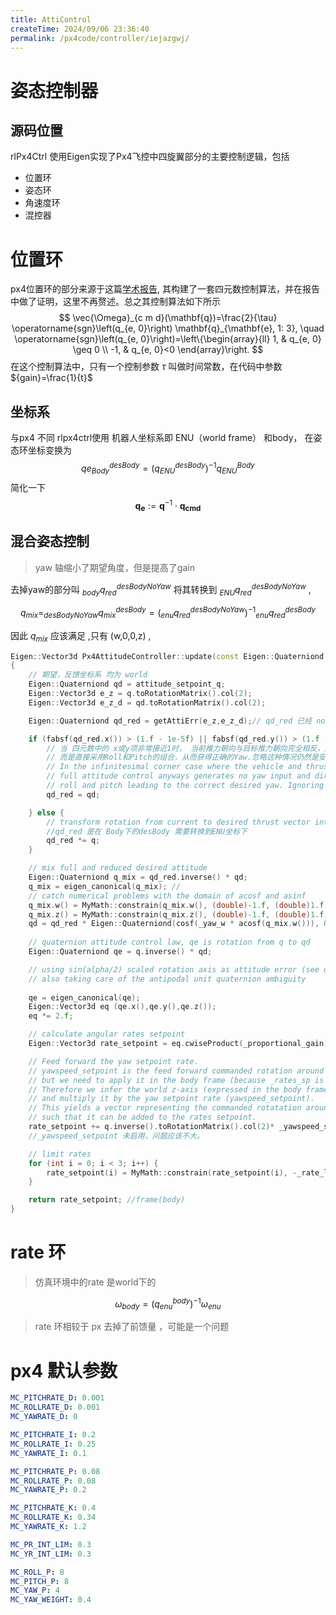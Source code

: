 ```yaml
---
title: AttiControl
createTime: 2024/09/06 23:36:40
permalink: /px4code/controller/iejazgwj/
---
```

# 姿态控制器

## 源码位置



rlPx4Ctrl 使用Eigen实现了Px4飞控中四旋翼部分的主要控制逻辑，包括
- 位置环
- 姿态环
- 角速度环
- 混控器
# 位置环

px4位置环的部分来源于这篇[学术报告](https://www.research-collection.ethz.ch/bitstream/handle/20.500.11850/154099/eth-7387-01.pdf), 其构建了一套四元数控制算法，并在报告中做了证明，这里不再赘述。总之其控制算法如下所示
$$
\vec{\Omega}_{c m d}(\mathbf{q})=\frac{2}{\tau} \operatorname{sgn}\left(q_{e, 0}\right) \mathbf{q}_{\mathbf{e}, 1: 3}, \quad \operatorname{sgn}\left(q_{e, 0}\right)=\left\{\begin{array}{ll}
1, & q_{e, 0} \geq 0 \\
-1, & q_{e, 0}<0
\end{array}\right.
$$
在这个控制算法中，只有一个控制参数 $\tau$ 叫做时间常数，在代码中参数 ${gain}=\frac{1}{t}$


## 坐标系

与px4 不同 rlpx4ctrl使用 机器人坐标系即 ENU（world frame） 和body，
在姿态环坐标变换为
$$
qe_{Body}^{desBody}  = (q_{ENU}^{desBody} )^{-1}q_{ENU}^{Body} 
$$
简化一下
$$
\mathbf{q}_{\mathbf{e}}:=\mathbf{q}^{-1} \cdot \mathbf{q}_{\mathbf{c m d}}
$$
## 混合姿态控制
> yaw 轴缩小了期望角度，但是提高了gain

去掉yaw的部分叫 $_{body}q_{red}^{desBodyNoYaw}$ 将其转换到  $_{ENU}q_{red}^{desBodyNoYaw}$ , 

$$
q_{mix} = _{desBodyNoYaw}q_{mix}^{desBody} = (_{enu}q_{red}^{desBodyNoYaw})^{-1}{_{enu}q_{red}^{desBody}}
$$

因此 $q_{mix}$ 应该满足 ,只有 (w,0,0,z) ,

```c++
Eigen::Vector3d Px4AttitudeController::update(const Eigen::Quaterniond &q,const Eigen::Quaterniond &attitude_setpoint_q)
{
	// 期望，反馈坐标系 均为 world
    Eigen::Quaterniond qd = attitude_setpoint_q;
    Eigen::Vector3d e_z = q.toRotationMatrix().col(2);
    Eigen::Vector3d e_z_d = qd.toRotationMatrix().col(2);

    Eigen::Quaterniond qd_red = getAttiErr(e_z,e_z_d);// qd_red 已经 normalize了

	if (fabsf(qd_red.x()) > (1.f - 1e-5f) || fabsf(qd_red.y()) > (1.f - 1e-5f)) {
        // 当 四元数中的 x或y项非常接近1时， 当前推力朝向与目标推力朝向完全相反，此时Full attitude control 不会产生任何Yaw角输入
        // 而是直接采用Roll和Pitch的组合，从而获得正确的Yaw.忽略这种情况仍然是安全和稳定的。
		// In the infinitesimal corner case where the vehicle and thrust have the completely opposite direction,
		// full attitude control anyways generates no yaw input and directly takes the combination of
		// roll and pitch leading to the correct desired yaw. Ignoring this case would still be totally safe and stable.
		qd_red = qd; 

	} else {
		// transform rotation from current to desired thrust vector into a world frame reduced desired attitude
		//qd_red 是在 Body下的desBody 需要转换到ENU坐标下
		qd_red *= q;
	}

	// mix full and reduced desired attitude
	Eigen::Quaterniond q_mix = qd_red.inverse() * qd;
	q_mix = eigen_canonical(q_mix); // 
	// catch numerical problems with the domain of acosf and asinf
	q_mix.w() = MyMath::constrain(q_mix.w(), (double)-1.f, (double)1.f);
	q_mix.z() = MyMath::constrain(q_mix.z(), (double)-1.f, (double)1.f);
	qd = qd_red * Eigen::Quaterniond(cosf(_yaw_w * acosf(q_mix.w())), 0, 0, sinf(_yaw_w * asinf(q_mix.z()))); //缩放期望角度 _yaw_w 来源于参考资料中的测试结果，这里是四元数转角度，然后缩放，最后转回到四元数
	
	// quaternion attitude control law, qe is rotation from q to qd
	Eigen::Quaterniond qe = q.inverse() * qd;

	// using sin(alpha/2) scaled rotation axis as attitude error (see quaternion definition by axis angle)
	// also taking care of the antipodal unit quaternion ambiguity
    
	qe = eigen_canonical(qe);
	Eigen::Vector3d eq (qe.x(),qe.y(),qe.z());
	eq *= 2.f;

	// calculate angular rates setpoint
	Eigen::Vector3d rate_setpoint = eq.cwiseProduct(_proportional_gain);

	// Feed forward the yaw setpoint rate.
	// yawspeed_setpoint is the feed forward commanded rotation around the world z-axis,
	// but we need to apply it in the body frame (because _rates_sp is expressed in the body frame).
	// Therefore we infer the world z-axis (expressed in the body frame) by taking the last column of R.transposed (== q.inversed)
	// and multiply it by the yaw setpoint rate (yawspeed_setpoint).
	// This yields a vector representing the commanded rotatation around the world z-axis expressed in the body frame
	// such that it can be added to the rates setpoint.
    rate_setpoint += q.inverse().toRotationMatrix().col(2)* _yawspeed_setpoint;
    //_yawspeed_setpoint 未启用，问题应该不大。

	// limit rates
	for (int i = 0; i < 3; i++) {
		rate_setpoint(i) = MyMath::constrain(rate_setpoint(i), -_rate_limit(i), _rate_limit(i));
	}

	return rate_setpoint; //frame(body)
}
```

# rate 环

> 仿真环境中的rate 是world下的


$$
\omega_{body}=(q_{enu}^{body})^{-1} \omega_{enu}
$$
> rate 环相较于 px 去掉了前馈量 ，可能是一个问题





# px4 默认参数

```yaml
MC_PITCHRATE_D: 0.001
MC_ROLLRATE_D: 0.001
MC_YAWRATE_D: 0

MC_PITCHRATE_I:	0.2
MC_ROLLRATE_I: 0.25
MC_YAWRATE_I: 0.1

MC_PITCHRATE_P: 0.08
MC_ROLLRATE_P: 0.08
MC_YAWRATE_P: 0.2

MC_PITCHRATE_K: 0.4
MC_ROLLRATE_K: 0.34
MC_YAWRATE_K: 1.2

MC_PR_INT_LIM: 0.3
MC_YR_INT_LIM: 0.3

MC_ROLL_P: 8
MC_PITCH_P: 8
MC_YAW_P: 4
MC_YAW_WEIGHT: 0.4

```
